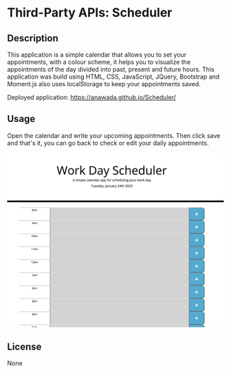 # Third-Party APIs: Scheduler

## Description

This application is a simple calendar that allows you to set your appointments, with a colour scheme, it helps you to visualize the appointments of the day divided into past, present and future hours. This application was build using HTML, CSS, JavaScript, JQuery, Bootstrap and Moment.js also uses localStorage to keep your appointments saved.

Deployed application: https://anawada.github.io/Scheduler/


## Usage 

Open the calendar and write your upcoming appointments. Then click save and that's it, you can go back to check or edit your daily appointments.


![alt text](assets/images/Screenshot.png)


## License

None

